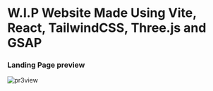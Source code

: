 # W.I.P Website Made Using Vite, React, TailwindCSS, Three.js and GSAP

### Landing Page preview


![pr3view](https://github.com/dir-V/project_3/assets/121815639/f5de8ae9-b5ce-4375-9d90-cf277e4f08a1)
